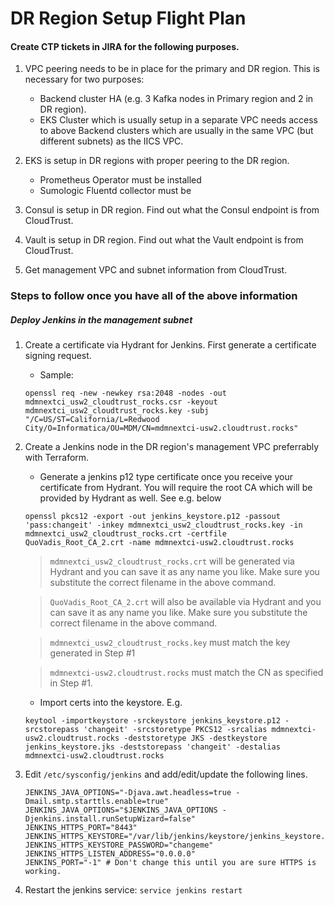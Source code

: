 # DR Region Setup Flight Plan
#### Create CTP tickets in JIRA for the following purposes.

1. VPC peering needs to be in place for the primary and DR region. This is necessary for two purposes:
	* Backend cluster HA (e.g. 3 Kafka nodes in Primary region and 2 in DR region).
	* EKS Cluster which is usually setup in a separate VPC needs access to above Backend clusters which are usually in the same VPC (but different subnets) as the IICS VPC.


2. EKS is setup in DR regions with proper peering to the DR region.
	* Prometheus Operator must be installed
	* Sumologic Fluentd collector must be 


3. Consul is setup in DR region. Find out what the Consul endpoint is from CloudTrust.

4. Vault is setup in DR region. Find out what the Vault endpoint is from CloudTrust.

5. Get management VPC and subnet information from CloudTrust.

### Steps to follow once you have all of the above information

##### Deploy Jenkins in the management subnet 
1. Create a certificate via Hydrant for Jenkins. First generate a certificate signing request.

	* Sample:
	
	```
	openssl req -new -newkey rsa:2048 -nodes -out mdmnextci_usw2_cloudtrust_rocks.csr -keyout mdmnextci_usw2_cloudtrust_rocks.key -subj "/C=US/ST=California/L=Redwood City/O=Informatica/OU=MDM/CN=mdmnextci-usw2.cloudtrust.rocks"
	```

2. Create a Jenkins node in the DR region's management VPC preferrably with Terraform.
	
	* Generate a jenkins p12 type certificate once you receive your certificate from Hydrant. You will require the root CA which will be provided by Hydrant as well. See e.g. below
	
	```
	openssl pkcs12 -export -out jenkins_keystore.p12 -passout 'pass:changeit' -inkey mdmnextci_usw2_cloudtrust_rocks.key -in mdmnextci_usw2_cloudtrust_rocks.crt -certfile QuoVadis_Root_CA_2.crt -name mdmnextci-usw2.cloudtrust.rocks
	```

	> `mdmnextci_usw2_cloudtrust_rocks.crt` will be generated via Hydrant and you can save it as any name you like. Make sure you substitute the correct filename in the above command.

	> `QuoVadis_Root_CA_2.crt` will also be available via Hydrant and you can save it as any name you like. Make sure you substitute the correct filename in the above command.

	> `mdmnextci_usw2_cloudtrust_rocks.key` must match the key generated in Step #1

	> `mdmnextci-usw2.cloudtrust.rocks` must match the CN as specified in Step #1.   

	* Import certs into the keystore. E.g.

	```
	keytool -importkeystore -srckeystore jenkins_keystore.p12 -srcstorepass 'changeit' -srcstoretype PKCS12 -srcalias mdmnextci-usw2.cloudtrust.rocks -deststoretype JKS -destkeystore jenkins_keystore.jks -deststorepass 'changeit' -destalias mdmnextci-usw2.cloudtrust.rocks
	```

3. Edit `/etc/sysconfig/jenkins` and add/edit/update the following lines.
	
	```
	JENKINS_JAVA_OPTIONS="-Djava.awt.headless=true -Dmail.smtp.starttls.enable=true"
	JENKINS_JAVA_OPTIONS="$JENKINS_JAVA_OPTIONS -Djenkins.install.runSetupWizard=false"
	JENKINS_HTTPS_PORT="8443"
	JENKINS_HTTPS_KEYSTORE="/var/lib/jenkins/keystore/jenkins_keystore.jks"
	JENKINS_HTTPS_KEYSTORE_PASSWORD="changeme"
	JENKINS_HTTPS_LISTEN_ADDRESS="0.0.0.0"
	JENKINS_PORT="-1" # Don't change this until you are sure HTTPS is working.
	```

4. Restart the jenkins service: `service jenkins restart`

